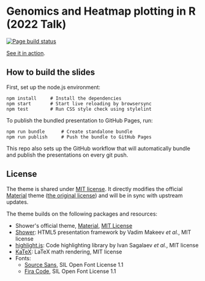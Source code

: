 # Genomics and Heatmap plotting in R (2022 Talk)
[![Page build status](https://github.com/ccwang002/2022Talk-genomics-heatmap/actions/workflows/pages/pages-build-deployment/badge.svg)][workflow-status]

[See it in action][gh-pages].

[gh-pages]: https://blog.liang2.tw/2022Talk-genomics-heatmap/
[workflow-status]: https://github.com/ccwang002/2022Talk-genomics-heatmap/actions/workflows/publish.yml


## How to build the slides
First, set up the node.js environment:

    npm install     # Install the dependencies
    npm start       # Start live reloading by browsersync
    npm test        # Run CSS style check using stylelint

To publish the bundled presentation to GitHub Pages, run:

    npm run bundle      # Create standalone bundle
    npm run publish     # Push the bundle to GitHub Pages

This repo also sets up the GitHub workflow that will automatically bundle and publish the presentations on every git push.


## License
The theme is shared under [MIT license](LICENSE.md).
It directly modifies the official [Material][Material theme] theme ([the original license][Material license]) and will be in sync with upstream updates.

The theme builds on the following packages and resources:

- Shower's official theme, [Material][Material theme], [MIT License][Material license]
- [Shower]: HTML5 presentation framework by Vadim Makeev *et al.*, MIT license
- [highlight.js]: Code highlighting library by Ivan Sagalaev *et al.*, MIT license
- [KaTeX]: LaTeX math rendering, MIT license
- Fonts:
    - [Source Sans], SIL Open Font License 1.1
    - [Fira Code], SIL Open Font License 1.1

[Material theme]: https://github.com/shower/material
[Material license]: LICENSE.shower_material.md
[shower]: https://github.com/shower/shower
[highlight.js]: http://highlightjs.org/
[KaTeX]: https://github.com/KaTeX/KaTeX
[Source Sans]: https://github.com/adobe-fonts/source-sans
[Fira Code]: https://github.com/tonsky/FiraCode
